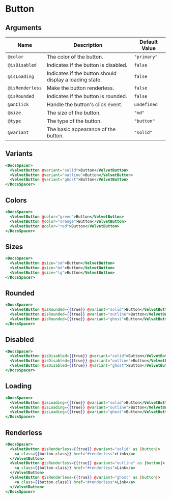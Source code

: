 # Button

## Arguments

| Name            | Description                                             | Default Value |
| --------------- | ------------------------------------------------------- | ------------- |
| `@color`        | The color of the button.                                | `"primary"`   |
| `@isDisabled`   | Indicates if the button is disabled.                    | `false`       |
| `@isLoading`    | Indicates if the button should display a loading state. | `false`       |
| `@isRenderless` | Make the button renderless.                             | `false`       |
| `@isRounded`    | Indicates if the button is rounded.                     | `false`       |
| `@onClick`      | Handle the button's click event.                        | `undefined`   |
| `@size`         | The size of the button.                                 | `"md"`        |
| `@type`         | The type of the button.                                 | `"button"`    |
| `@variant`      | The basic appearance of the button.                     | `"solid"`     |

## Variants

```hbs preview-template
<DocsSpacer>
  <VelvetButton @variant="solid">Button</VelvetButton>
  <VelvetButton @variant="outline">Button</VelvetButton>
  <VelvetButton @variant="ghost">Button</VelvetButton>
</DocsSpacer>
```

## Colors

```hbs preview-template
<DocsSpacer>
  <VelvetButton @color="green">Button</VelvetButton>
  <VelvetButton @color="orange">Button</VelvetButton>
  <VelvetButton @color="red">Button</VelvetButton>
</DocsSpacer>
```

## Sizes

```hbs preview-template
<DocsSpacer>
  <VelvetButton @size="sm">Button</VelvetButton>
  <VelvetButton @size="md">Button</VelvetButton>
  <VelvetButton @size="lg">Button</VelvetButton>
</DocsSpacer>
```

## Rounded

```hbs preview-template
<DocsSpacer>
  <VelvetButton @isRounded={{true}} @variant="solid">Button</VelvetButton>
  <VelvetButton @isRounded={{true}} @variant="outline">Button</VelvetButton>
  <VelvetButton @isRounded={{true}} @variant="ghost">Button</VelvetButton>
</DocsSpacer>
```

## Disabled

```hbs preview-template
<DocsSpacer>
  <VelvetButton @isDisabled={{true}} @variant="solid">Button</VelvetButton>
  <VelvetButton @isDisabled={{true}} @variant="outline">Button</VelvetButton>
  <VelvetButton @isDisabled={{true}} @variant="ghost">Button</VelvetButton>
</DocsSpacer>
```

## Loading

```hbs preview-template
<DocsSpacer>
  <VelvetButton @isLoading={{true}} @variant="solid">Button</VelvetButton>
  <VelvetButton @isLoading={{true}} @variant="outline">Button</VelvetButton>
  <VelvetButton @isLoading={{true}} @variant="ghost">Button</VelvetButton>
</DocsSpacer>
```

## Renderless

```hbs preview-template
<DocsSpacer>
  <VelvetButton @isRenderless={{true}} @variant="solid" as |button|>
    <a class={{button.class}} href="#renderless">Link</a>
  </VelvetButton>
  <VelvetButton @isRenderless={{true}} @variant="outline" as |button|>
    <a class={{button.class}} href="#renderless">Link</a>
  </VelvetButton>
  <VelvetButton @isRenderless={{true}} @variant="ghost" as |button|>
    <a class={{button.class}} href="#renderless">Link</a>
  </VelvetButton>
</DocsSpacer>
```
